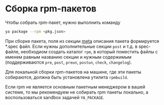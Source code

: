 # Сборка rpm-пакетов
Чтобы собрать rpm-пакет, нужно выполнить команду
```bash
ya package --rpm <pkg.json>
```

При сборке пакета, поля из секции [meta](json.md#meta) описания пакета формируется *.spec файл.
Если нужны дополнительные секции `post` и т.д. в spec-файле, необходиом создать каталог `rpm`, в который поместить файлы с именем равным названию секции и нужным содержимым (поддерживаются `pre`, `post`, `preun`, `postun`, `check`, `changelog`).

Для локальной сборки rpm-пакетов на машине, где эти пакеты собираются, должна быть установлена утилита `rpmbuild`.

Если rpm не является основным пакетным менеджером в вашей системе, то мы рекомендуем не собирать rpm пакеты локально, а воспользоваться sandbox задачей `YA_PACKAGE`.


